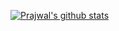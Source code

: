 [![Prajwal's github stats](https://github-readme-stats.vercel.app/api?username=prajwaldankit)](https://github.com/prajwaldankit/github-readme-stats)
